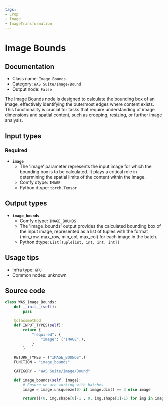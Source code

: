 ```yaml
---
tags:
- Crop
- Image
- ImageTransformation
---
```


# Image Bounds
## Documentation
- Class name: `Image Bounds`
- Category: `WAS Suite/Image/Bound`
- Output node: `False`

The Image Bounds node is designed to calculate the bounding box of an image, effectively identifying the outermost edges where content exists. This functionality is crucial for tasks that require understanding of image dimensions and spatial content, such as cropping, resizing, or further image analysis.
## Input types
### Required
- **`image`**
    - The 'image' parameter represents the input image for which the bounding box is to be calculated. It plays a critical role in determining the spatial limits of the content within the image.
    - Comfy dtype: `IMAGE`
    - Python dtype: `torch.Tensor`
## Output types
- **`image_bounds`**
    - Comfy dtype: `IMAGE_BOUNDS`
    - The 'image_bounds' output provides the calculated bounding box of the input image, represented as a list of tuples with the format (min_row, max_row, min_col, max_col) for each image in the batch.
    - Python dtype: `List[Tuple[int, int, int, int]]`
## Usage tips
- Infra type: `GPU`
- Common nodes: unknown


## Source code
```python
class WAS_Image_Bounds:
    def __init__(self):
        pass

    @classmethod
    def INPUT_TYPES(self):
        return {
            "required": {
                "image": ("IMAGE",),
            }
        }

    RETURN_TYPES = ("IMAGE_BOUNDS",)
    FUNCTION = "image_bounds"

    CATEGORY = "WAS Suite/Image/Bound"

    def image_bounds(self, image):
        # Ensure we are working with batches
        image = image.unsqueeze(0) if image.dim() == 3 else image

        return([(0, img.shape[0]-1 , 0, img.shape[1]-1) for img in image],)

```
